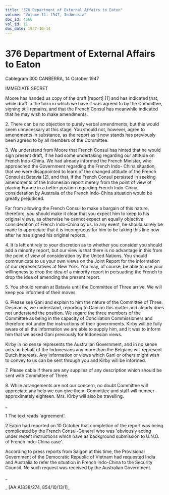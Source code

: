 ```yaml
---
title: "376 Department of External Affairs to Eaton"
volume: "Volume 11: 1947, Indonesia"
doc_id: 4560
vol_id: 11
doc_date: 1947-10-14
---
```


# 376 Department of External Affairs to Eaton

Cablegram 300 CANBERRA, 14 October 1947

IMMEDIATE SECRET

Moore has handed us copy of the draft [report] [1] and has indicated that, while draft in the form in which we have it was agreed to by the Committee, signing still remains, and that the French Consul has meanwhile indicated that he may wish to make amendments.

2\. There can be no objection to purely verbal amendments, but this would seem unnecessary at this stage. You should not, however, agree to amendments in substance, as the report as it now stands has previously been agreed to by all members of the Committee.

3\. We understand from Moore that French Consul has hinted that he would sign present draft, if he had some undertaking regarding our attitude on French Indo-China. We had already informed the French Minister, who approached the Government regarding the French Indo- China situation, that we were disappointed to learn of the changed attitude of the French Consul at Batavia [2], and that, if the French Consul persisted in seeking amendments of the Indonesian report merely from the point of view of placing France in a better position regarding French Indo-China, consideration by Australia of the French Indo-China situation would be greatly prejudiced.

Far from allowing the French Consul to make a bargain of this nature, therefore, you should make it clear that you expect him to keep to his original views, as otherwise he cannot expect an equally objective consideration of French Indo-China by us. In any event, he should surely be made to appreciate that it is incongruous for him to be taking this line now after he has signed his original reports.

4\. It is left entirely to your discretion as to whether you consider you should add a minority report, but our view is that there is no advantage in this from the point of view of consideration by the United Nations. You should communicate to us your own views on the Joint Report for the information of our representatives at New York. You may, of course, be able to use your willingness to drop the idea of a minority report in persuading the French to drop the idea of amending the present report.

5\. You should remain at Batavia until the Committee of Three arrive. We will keep you informed of their moves.

6\. Please see Gani and explain to him the nature of the Committee of Three. Oesman is, we understand, reporting to Gani on this matter and clearly does not understand the position. We regard the three members of the Committee as being in the capacity of Conciliation Commissioners and therefore not under the instructions of their governments. Kirby will be fully aware of all the information we are able to supply him, and it was to inform him that we asked Gani previously for Indonesian views.

Kirby in no sense represents the Australian Government, and in no sense acts on behalf of the Indonesians any more than the Belgians will represent Dutch interests. Any information or views which Gani or others might wish to convey to us can be sent through you and Kirby will be informed.

7\. Please cable if there are any supplies of any description which should be sent with Committee of Three.

8\. While arrangements are not our concern, no doubt Committee will appreciate any help we can give them. Committee and staff will number approximately eighteen. Mrs. Kirby will also be travelling.

_

1 The text reads 'agreement'.

2 Eaton had reported on 10 October that completion of the report was being complicated by the French Consul-General who was 'obviously acting under recent instructions which have as background submission to U.N.O. of French Indo-China case'.

According to press reports from Saigon at this time, the Provisional Government of the Democratic Republic of Vietnam had requested India and Australia to refer the situation in French Indo-China to the Security Council. No such request was received by the Australian Government.

_

_ [AA:A1838/274, 854/10/13/1]_
